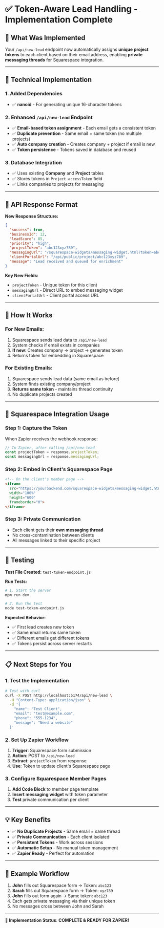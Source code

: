 # ✅ Token-Aware Lead Handling - Implementation Complete

## 🎯 What Was Implemented

Your `/api/new-lead` endpoint now automatically assigns **unique project tokens** to each client based on their email address, enabling **private messaging threads** for Squarespace integration.

---

## 🔧 Technical Implementation

### **1. Added Dependencies**
- ✅ **nanoid** - For generating unique 16-character tokens

### **2. Enhanced `/api/new-lead` Endpoint**
- ✅ **Email-based token assignment** - Each email gets a consistent token
- ✅ **Duplicate prevention** - Same email = same token (no multiple projects)
- ✅ **Auto company creation** - Creates company + project if email is new
- ✅ **Token persistence** - Tokens saved in database and reused

### **3. Database Integration**
- ✅ Uses existing **Company** and **Project** tables
- ✅ Stores tokens in `Project.accessToken` field
- ✅ Links companies to projects for messaging

---

## 📡 API Response Format

**New Response Structure:**
```json
{
  "success": true,
  "businessId": 12,
  "leadScore": 85,
  "priority": "high",
  "projectToken": "abc123xyz789",
  "messagingUrl": "/squarespace-widgets/messaging-widget.html?token=abc123xyz789",
  "clientPortalUrl": "/api/public/project/abc123xyz789",
  "message": "Lead received and queued for enrichment"
}
```

**Key New Fields:**
- `projectToken` - Unique token for this client
- `messagingUrl` - Direct URL to embed messaging widget  
- `clientPortalUrl` - Client portal access URL

---

## 🎯 How It Works

### **For New Emails:**
1. Squarespace sends lead data to `/api/new-lead`
2. System checks if email exists in companies
3. **If new**: Creates company → project → generates token
4. Returns token for embedding in Squarespace

### **For Existing Emails:**
1. Squarespace sends lead data (same email as before)
2. System finds existing company/project
3. **Returns same token** - maintains thread continuity
4. No duplicate projects created

---

## 🚀 Squarespace Integration Usage

### **Step 1: Capture the Token**
When Zapier receives the webhook response:
```javascript
// In Zapier, after calling /api/new-lead
const projectToken = response.projectToken;
const messagingUrl = response.messagingUrl;
```

### **Step 2: Embed in Client's Squarespace Page**
```html
<!-- On the client's member page -->
<iframe 
  src="https://yourbackend.com/squarespace-widgets/messaging-widget.html?token=${projectToken}"
  width="100%" 
  height="600"
  frameborder="0">
</iframe>
```

### **Step 3: Private Communication**
- Each client gets their **own messaging thread**
- No cross-contamination between clients
- All messages linked to their specific project

---

## 🧪 Testing

**Test File Created:** `test-token-endpoint.js`

**Run Tests:**
```bash
# 1. Start the server
npm run dev

# 2. Run the test
node test-token-endpoint.js
```

**Expected Behavior:**
- ✅ First lead creates new token
- ✅ Same email returns same token  
- ✅ Different emails get different tokens
- ✅ Tokens persist across server restarts

---

## 📋 Next Steps for You

### **1. Test the Implementation**
```bash
# Test with curl
curl -X POST http://localhost:5174/api/new-lead \
  -H "Content-Type: application/json" \
  -d '{
    "name": "Test Client",
    "email": "test@example.com", 
    "phone": "555-1234",
    "message": "Need a website"
  }'
```

### **2. Set Up Zapier Workflow**
1. **Trigger**: Squarespace form submission
2. **Action**: POST to `/api/new-lead` 
3. **Extract**: `projectToken` from response
4. **Use**: Token to update client's Squarespace page

### **3. Configure Squarespace Member Pages**
1. **Add Code Block** to member page template
2. **Insert messaging widget** with token parameter
3. **Test** private communication per client

---

## 💡 Key Benefits

- ✅ **No Duplicate Projects** - Same email = same thread
- ✅ **Private Communication** - Each client isolated
- ✅ **Persistent Tokens** - Work across sessions
- ✅ **Automatic Setup** - No manual token management
- ✅ **Zapier Ready** - Perfect for automation

---

## 🔄 Example Workflow

1. **John** fills out Squarespace form → Token: `abc123`
2. **Sarah** fills out Squarespace form → Token: `xyz789`  
3. **John** fills out form again → Same token: `abc123`
4. Each gets private messaging via their unique token
5. No messages cross between John and Sarah

---

**🎉 Implementation Status: COMPLETE & READY FOR ZAPIER!** 